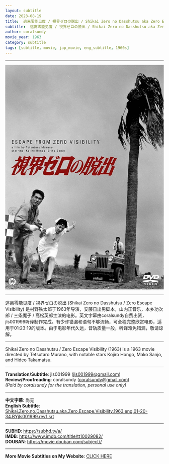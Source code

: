 ```yaml
---
layout: subtitle
date: 2023-08-19
title:  逃离零能见度 / 視界ゼロの脱出 / Shikai Zero no Dasshutsu aka Zero Escape Visibility 1963 Subtitle (English)
subtitle:  逃离零能见度 / 視界ゼロの脱出 / Shikai Zero no Dasshutsu aka Zero Escape Visibility 1963 Subtitle (English)
author: coralsundy
movie_year: 1963
category: subtitle
tags: [subtitle, movie, jap_movie, eng_subtitle, 1960s]
---
```


------

<img src="../assets/tt10029082.jpg" alt="tt10029082_cover_art" />

------

逃离零能见度 / 視界ゼロの脱出 (Shikai Zero no Dasshutsu / Zero Escape Visibility) 是村野铁太郎于1963年导演，安藤日出男脚本，山内正音乐，本乡功次郎 / 三条魔子 / 高松英郎主演的电影。英文字幕由coralsundy自费出资，jls001999听译制作完成。有少许错漏和语句不够流畅，可全程完整欣赏电影，适用于01:23:19的版本。由于电影年代久远，音轨质量一般，听译难免错漏，敬请谅解。

------

Shikai Zero no Dasshutsu / Zero Escape Visibility (1963) is a 1963 movie directed by Tetsutaro Murano, with notable stars Kojiro Hongo, Mako Sanjo, and Hideo Takamatsu.

------

**Translation/Subtitle**: jls001999 (jls001999@gmail.com)<br>
**Review/Proofreading**: coralsundy (coralsundy@gmail.com)<br>
*(Paid by coralsundy for the translation, personal use only)*

------

**中文字幕**: 尚无<br>
**English Subtitle**: [Shikai.Zero.no.Dasshutsu.aka.Zero.Escape.Visibility.1963.eng.01-20-34.BYjls001999.rev1.srt](../subtitles/Shikai.Zero.no.Dasshutsu.aka.Zero.Escape.Visibility.1963.eng.01-20-34.BYjls001999.rev1.srt)

------

**SUBHD**: <https://subhd.tv/a/><br>
**IMDB**: <https://www.imdb.com/title/tt10029082/><br>
**DOUBAN**: <https://movie.douban.com/subject//>

------

**More Movie Subtitles on My Website**: <a href='{% post_url 2021-01-10-subtitles-summary-list %}'>CLICK HERE</a>


